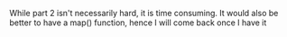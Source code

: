 While part 2 isn't necessarily hard, it is time consuming.
It would also be better to have a map() function, hence I will come back once I have it
